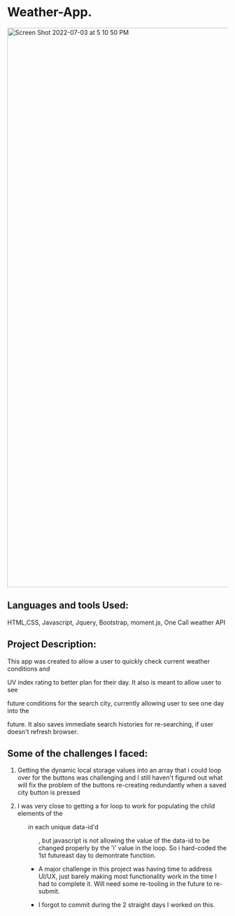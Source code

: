 # Weather-App.

<img width="1280" alt="Screen Shot 2022-07-03 at 5 10 50 PM" src="https://user-images.githubusercontent.com/98048059/177057851-d6fc5473-f387-40f0-b72a-c92c108fddec.png">


## Languages and tools Used:

HTML,CSS, Javascript, Jquery, Bootstrap, moment.js, One Call weather API

## Project Description:

This app was created to allow a user to quickly check current weather conditions and

UV index rating to better plan for their day. It also is meant to allow user to see

future conditions for the search city, currently allowing user to see one day into the

future. It also saves immediate search histories for re-searching, if user doesn't refresh browser.

## Some of the challenges I faced:

1. Getting the dynamic local storage values into an array that i could loop over for the buttons was challenging and I still haven't figured out what will fix the problem of the buttons re-creating redundantly when a saved city button is pressed

2. I was very close to getting a for loop to work for populating the child elements of the <ul> in each unique data-id'd <ul>, but javascript is not allowing the value of the data-id to be changed properly by the 'i' value in the loop. So i hard-coded the 1st futureast day to demontrate function.

3. A major challenge in this project was having time to address UI/UX, just barely making most functionality work in the time I had to complete it. Will need some re-tooling in the future to re-submit.

4. I forgot to commit during the 2 straight days I worked on this.
